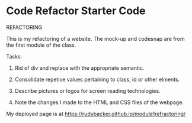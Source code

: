 # Code Refactor Starter Code
REFACTORING

This is my refactoring of a website. The mock-up and codesnap are from the first module of the class.

Tasks:

1. Rid of div and replace with the appropriate semantic.

2. Consolidate repetive values pertaining to class, id or other elments.

3. Describe pictures or logos for screen reading technologies.

4. Note the changes I made to the HTML and CSS files of the webpage.

My deployed page is at https://rudybacker.github.io/module1refractoring/
